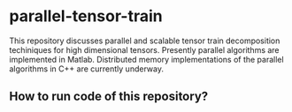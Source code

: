 # parallel-tensor-train
This repository discusses parallel and scalable tensor train decomposition techiniques for high dimensional tensors. Presently parallel algorithms are implemented in Matlab. Distributed memory implementations of the parallel algorithms in C++ are currently underway. 


## How to run code of this repository?
